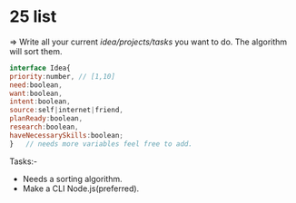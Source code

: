# 25 list

=> Write all your current _idea/projects/tasks_ you want to do. The algorithm will sort them.

```js
interface Idea{
priority:number, // [1,10]
need:boolean,
want:boolean,
intent:boolean,
source:self|internet|friend,
planReady:boolean,
research:boolean,
haveNecessarySkills:boolean;
}   // needs more variables feel free to add.
```

  Tasks:-
- Needs a sorting algorithm.
- Make a CLI Node.js(preferred).
